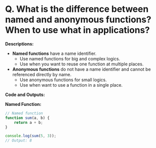 # Q. What is the difference between named and anonymous functions? When to use what in applications?

**Descriptions:**
- **Named functions** have a name identifier.
  - Use named functions for big and complex logics.
  - Use when you want to reuse one function at multiple places.
- **Anonymous functions** do not have a name identifier and cannot be referenced directly by name.
  - Use anonymous functions for small logics.
  - Use when want to use a function in a single place.

**Code and Outputs:**

**Named Function:**
```javascript
// Named function
function sum(a, b) {
    return a + b;
}

console.log(sum(5, 3));
// Output: 8